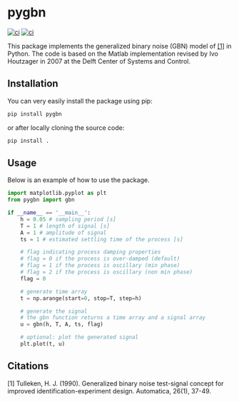 # pygbn
[![ci](https://github.com/tud-cor-sr/pygbn/actions/workflows/release.yml/badge.svg)](https://github.com/mstoelzle/solving-occlusion/actions/workflows/main.yml)
[![ci](https://github.com/tud-cor-sr/pygbn/actions/workflows/test.yml/badge.svg)](https://github.com/mstoelzle/solving-occlusion/actions/workflows/test.yml)

This package implements the generalized binary noise (GBN) model of [[1]](#1) in Python. 
The code is based on the Matlab implementation revised by Ivo Houtzager in 2007 at the Delft Center of Systems and Control.

## Installation
You can very easily install the package using pip:
```bash
pip install pygbn
```
or after locally cloning the source code:
```bash
pip install .
```

## Usage
Below is an example of how to use the package.
```python
import matplotlib.pyplot as plt
from pygbn import gbn

if __name__ == '__main__':
    h = 0.05 # sampling period [s]
    T = 1 # length of signal [s]
    A = 1 # amplitude of signal
    ts = 1 # estimated settling time of the process [s]

    # flag indicating process damping properties
    # flag = 0 if the process is over-damped (default)
    # flag = 1 if the process is oscillary (min phase)
    # flag = 2 if the process is oscillary (non min phase)
    flag = 0

    # generate time array
    t = np.arange(start=0, stop=T, step=h)

    # generate the signal
    # the gbn function returns a time array and a signal array
    u = gbn(h, T, A, ts, flag)

    # optional: plot the generated signal
    plt.plot(t, u)
```

## Citations
<a id="1">[1]</a> Tulleken, H. J. (1990). 
Generalized binary noise test-signal concept for improved identification-experiment design. 
Automatica, 26(1), 37-49.
